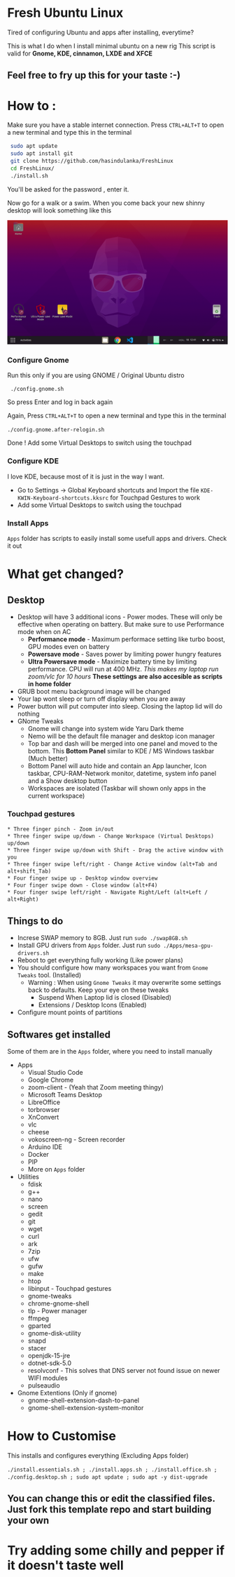 # Fresh Ubuntu Linux

Tired of configuring Ubuntu and apps after installing, everytime?

This is what I do when I install minimal ubuntu on a new rig
This script is valid for **Gnome, KDE, cinnamon, LXDE and XFCE**

## Feel free to fry up this for your taste :-)

# How to :

Make sure you have a stable internet connection.
Press `CTRL+ALT+T` to open a new terminal and type this in the terminal

```bash
 sudo apt update
 sudo apt install git
 git clone https://github.com/hasindulanka/FreshLinux
 cd FreshLinux/
 ./install.sh
```

You'll be asked for the password , enter it.

Now go for a walk or a swim. When you come back your new shinny desktop will look something like this

![New-Shinny-Desktop](fresh-desktop.png)


### Configure Gnome

Run this only if you are using GNOME / Original Ubuntu distro

```
 ./config.gnome.sh

```

So press Enter and log in back again

Again, Press `CTRL+ALT+T` to open a new terminal and type this in the terminal

`./config.gnome.after-relogin.sh`

Done !
Add some Virtual Desktops to switch using the touchpad  



### Configure KDE

I love KDE, because most of it is just in the way I want.
 - Go to Settings -> Global Keyboard shortcuts and Import the file `KDE-KWIN-Keyboard-shortcuts.kksrc` for Touchpad Gestures to work
 - Add some Virtual Desktops to switch using the touchpad  


### Install Apps

`Apps` folder has scripts to easily install some usefull apps and drivers. Check it out


# What get changed?

## Desktop
- Desktop will have 3 additional icons - Power modes. These will only be effective when operating on battery. But make sure to use Performance mode when on AC
  - **Performance mode** - Maximum performace setting like turbo boost, GPU modes even on battery
  - **Powersave mode** - Saves power by limiting power hungry features
  - **Ultra Powersave mode** - Maximize battery time by limiting performance. CPU will run at 400 MHz. _This makes my laptop run zoom/vlc for 10 hours_
    **These settings are also accesible as scripts in home folder**
- GRUB boot menu background image will be changed
- Your lap wont sleep or turn off display when you are away
- Power button will put computer into sleep. Closing the laptop lid will do nothing
- GNome Tweaks
    - Gnome will change into system wide Yaru Dark theme
    - Nemo will be the default file manager and desktop icon manager
    - Top bar and dash will be merged into one panel and moved to the bottom. This **Bottom Panel** similar to KDE / MS Windows taskbar (Much better)
    - Bottom Panel will auto hide and contain an App launcher, Icon taskbar, CPU-RAM-Network monitor, datetime, system info panel and a Show desktop button
    - Workspaces are isolated (Taskbar will shown only apps in the current workspace)


### Touchpad gestures

    * Three finger pinch - Zoom in/out
    * Three finger swipe up/down - Change Workspace (Virtual Desktops) up/down
    * Three finger swipe up/down with Shift - Drag the active window with you
    * Three finger swipe left/right - Change Active window (alt+Tab and alt+shift_Tab)
    * Four finger swipe up - Desktop window overview
    * Four finger swipe down - Close window (alt+F4)
    * Four finger swipe left/right - Navigate Right/Left (alt+Left / alt+Right)

## Things to do

- Increse SWAP memory to 8GB. Just run `sudo ./swap8GB.sh`
- Install GPU drivers from `Apps` folder. Just run `sudo ./Apps/mesa-gpu-drivers.sh`
- Reboot to get everything fully working (Like power plans)
- You should configure how many workspaces you want from `Gnome Tweaks` tool. (Installed)
  - Warning : When using `Gnome Tweaks` it may overwrite some settings back to defaults. Keep your eye on these tweaks
    - Suspend When Laptop lid is closed (Disabled)
    - Extensions / Desktop Icons (Enabled)
- Configure mount points of partitions

## Softwares get installed
Some of them are in the `Apps` folder, where you need to install manually

- Apps
  - Visual Studio Code
  - Google Chrome
  - zoom-client - (Yeah that Zoom meeting thingy)
  - Microsoft Teams Desktop
  - LibreOffice
  - torbrowser
  - XnConvert
  - vlc
  - cheese
  - vokoscreen-ng - Screen recorder
  - Arduino IDE
  - Docker
  - PIP
  - More on `Apps` folder
- Utilities
  - fdisk
  - g++
  - nano
  - screen
  - gedit
  - git
  - wget
  - curl
  - ark
  - 7zip
  - ufw
  - gufw
  - make
  - htop
  - libinput - Touchpad gestures
  - gnome-tweaks
  - chrome-gnome-shell
  - tlp - Power manager
  - ffmpeg
  - gparted
  - gnome-disk-utility
  - snapd
  - stacer
  - openjdk-15-jre
  - dotnet-sdk-5.0
  - resolvconf - This solves that DNS server not found issue on newer WIFI modules
  - pulseaudio
- Gnome Extentions (Only if gnome)
  - gnome-shell-extension-dash-to-panel
  - gnome-shell-extension-system-monitor

# How to Customise

This installs and configures everything (Excluding Apps folder)

` ./install.essentials.sh ; ./install.apps.sh ; ./install.office.sh ; ./config.desktop.sh ; sudo apt update ; sudo apt -y dist-upgrade `
## You can change this or edit the classified files. Just fork this template repo and start building your own

# Try adding some chilly and pepper if it doesn't taste well
